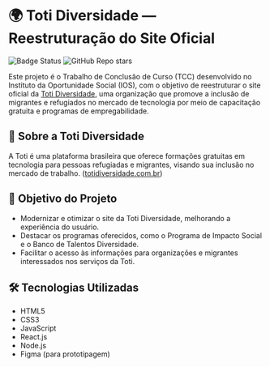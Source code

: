 
# 🌍 Toti Diversidade — Reestruturação do Site Oficial
![Badge Status](https://img.shields.io/badge/status-Em%20desenvolvimento-yellow)
![GitHub Repo stars](https://img.shields.io/github/stars/elemento46/toti-diversidade?style=social)

Este projeto é o Trabalho de Conclusão de Curso (TCC) desenvolvido no Instituto da Oportunidade Social (IOS), com o objetivo de reestruturar o site oficial da [Toti Diversidade](https://totidiversidade.com.br/), uma organização que promove a inclusão de migrantes e refugiados no mercado de tecnologia por meio de capacitação gratuita e programas de empregabilidade.

## 📌 Sobre a Toti Diversidade

A Toti é uma plataforma brasileira que oferece formações gratuitas em tecnologia para pessoas refugiadas e migrantes, visando sua inclusão no mercado de trabalho. ([totidiversidade.com.br](https://totidiversidade.com.br/))

## 🎯 Objetivo do Projeto

- Modernizar e otimizar o site da Toti Diversidade, melhorando a experiência do usuário.
- Destacar os programas oferecidos, como o Programa de Impacto Social e o Banco de Talentos Diversidade.
- Facilitar o acesso às informações para organizações e migrantes interessados nos serviços da Toti.

## 🛠️ Tecnologias Utilizadas

- HTML5
- CSS3
- JavaScript
- React.js
- Node.js
- Figma (para prototipagem)
